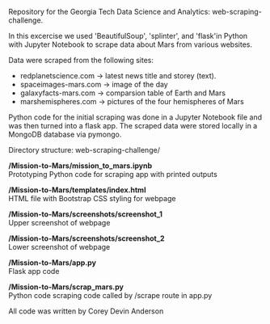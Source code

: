 Repository for the Georgia Tech Data Science and Analytics: web-scraping-challenge.

In this excercise we used 'BeautifulSoup', 'splinter', and 'flask'in Python with Jupyter Notebook to scrape data about Mars from various websites.

Data were scraped from the following sites:
  
  * redplanetscience.com  -> latest news title and storey (text).
  * spaceimages-mars.com -> image of the day
  * galaxyfacts-mars.com -> comparsion table of Earth and Mars
  * marshemispheres.com -> pictures of the four hemispheres of Mars

Python code for the initial scraping was done in a Jupyter Notebook file and was then turned into a flask app. The scraped data were stored locally in a MongoDB database via pymongo.

Directory structure: web-scraping-challenge/

<strong>/Mission-to-Mars/mission_to_mars.ipynb</strong>   
Prototyping Python code for scraping app with printed outputs

<strong>/Mission-to-Mars/templates/index.html</strong>     
HTML file with Bootstrap CSS styling for webpage

<strong>/Mission-to-Mars/screenshots/screenshot_1</strong>   
Upper screenshot of webpage

<strong>/Mission-to-Mars/screenshots/screenshot_2</strong>   
Lower screenshot of webpage

<strong>/Mission-to-Mars/app.py</strong>  
Flask app code

<strong>/Mission-to-Mars/scrap_mars.py</strong>   
Python code scraping code called by /scrape route in app.py 

All code was written by Corey Devin Anderson
